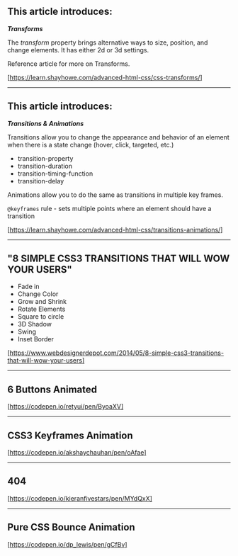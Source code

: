 ## This article introduces:
***Transforms***

The *transform* property brings alternative ways to size, position, and change elements. It has either 2d or 3d settings.

Reference article for more on Transforms.

[https://learn.shayhowe.com/advanced-html-css/css-transforms/]

---

## This article introduces:
***Transitions & Animations***

Transitions allow you to change the appearance and behavior of an element when there is a state change (hover, click, targeted, etc.)

- transition-property  
- transition-duration  
- transition-timing-function  
- transition-delay

Animations allow you to do the same as transitions in multiple key frames.

`@keyframes` rule - sets multiple points where an element should have a transition

[https://learn.shayhowe.com/advanced-html-css/transitions-animations/]

---
## "8 SIMPLE CSS3 TRANSITIONS THAT WILL WOW YOUR USERS"

- Fade in
- Change Color
- Grow and Shrink
- Rotate Elements
- Square to circle
- 3D Shadow
- Swing
- Inset Border

[https://www.webdesignerdepot.com/2014/05/8-simple-css3-transitions-that-will-wow-your-users]

---

## 6 Buttons Animated

[https://codepen.io/retyui/pen/ByoaXV]

---

## CSS3 Keyframes Animation

[https://codepen.io/akshaychauhan/pen/oAfae]

---

## 404

[https://codepen.io/kieranfivestars/pen/MYdQxX]

---

## Pure CSS Bounce Animation

[https://codepen.io/dp_lewis/pen/gCfBv]